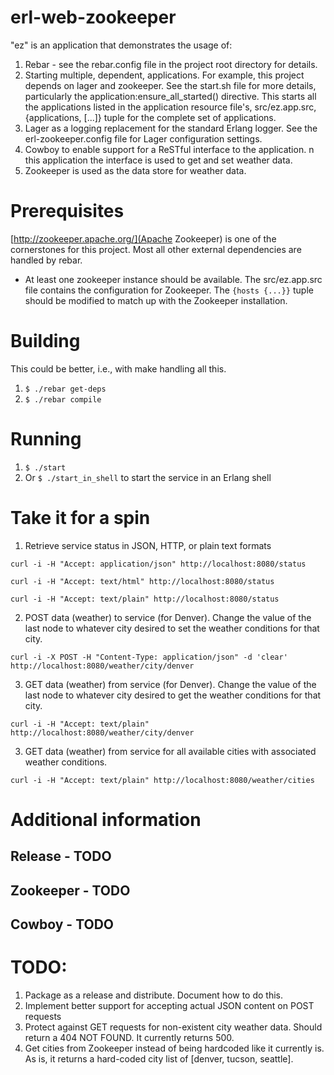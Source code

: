 # erl-web-zookeeper

"ez" is an application that demonstrates the usage of:

1. Rebar - see the rebar.config file in the project root directory for details.
2. Starting multiple, dependent, applications. For example, this project depends on lager and zookeeper.  See the start.sh file for more details, particularly the application:ensure_all_started() directive.  This starts all the applications listed in the application resource file's, src/ez.app.src, {applications, [...]} tuple for the complete set of applications.
3. Lager as a logging replacement for the standard Erlang logger. See the erl-zookeeper.config file for Lager configuration settings.
4. Cowboy to enable support for a ReSTful interface to the application. n this application the interface is used to get and set weather data.  
5. Zookeeper is used as the data store for weather data. 


# Prerequisites

[http://zookeeper.apache.org/](Apache Zookeeper) is one of the cornerstones for this project. Most all other external dependencies are handled by rebar.
* At least one zookeeper instance should be available.  The src/ez.app.src file contains the configuration for Zookeeper.  The `{hosts {...}}` tuple should be modified to match up with the Zookeeper installation.

# Building
This could be better, i.e., with make handling all this.

1. `$ ./rebar get-deps`
2. `$ ./rebar compile`

# Running
1. `$ ./start`
2. Or `$ ./start_in_shell` to start the service in an Erlang shell

# Take it for a spin
1. Retrieve service status in JSON, HTTP, or plain text formats

`curl -i -H "Accept: application/json" http://localhost:8080/status`

`curl -i -H "Accept: text/html" http://localhost:8080/status`

`curl -i -H "Accept: text/plain" http://localhost:8080/status`

2. POST data (weather) to service (for Denver). Change the value of the last node to whatever city desired to set the weather conditions for that city.

`curl -i -X POST -H "Content-Type: application/json" -d 'clear' http://localhost:8080/weather/city/denver`

3. GET data (weather) from service (for Denver).  Change the value of the last node to whatever city desired to get the weather conditions for that city.

`curl -i -H "Accept: text/plain" http://localhost:8080/weather/city/denver`

3. GET data (weather) from service for all available cities with associated weather conditions.

`curl -i -H "Accept: text/plain" http://localhost:8080/weather/cities`

# Additional information
## Release - TODO
## Zookeeper - TODO
## Cowboy - TODO

# TODO:
1. Package as a release and distribute. Document how to do this.
2. Implement better support for accepting actual JSON content on POST requests
3. Protect against GET requests for non-existent city weather data. Should return a 404 NOT FOUND. It currently returns 500.
4. Get cities from Zookeeper instead of being hardcoded like it currently is. As is, it returns a
hard-coded city list of [denver, tucson, seattle].

